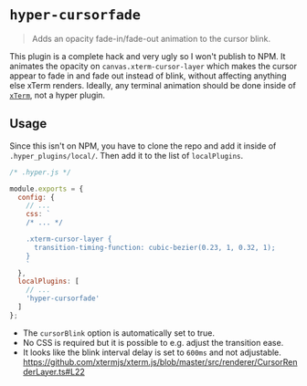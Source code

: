 # `hyper-cursorfade`
> Adds an opacity fade-in/fade-out animation to the cursor blink.

This plugin is a complete hack and very ugly so I won't publish to NPM. It animates the opacity on `canvas.xterm-cursor-layer` which makes the cursor appear to fade in and fade out instead of blink, without affecting anything else xTerm renders. Ideally, any terminal animation should be done inside of [`xTerm`](https://github.com/xtermjs/xterm.js/), not a hyper plugin.

## Usage
Since this isn't on NPM, you have to clone the repo and add it inside of `.hyper_plugins/local/`. Then add it to the list of `localPlugins`.

```js
/* .hyper.js */

module.exports = {
  config: {
    // ...
    css: `
    /* ... */

    .xterm-cursor-layer {
      transition-timing-function: cubic-bezier(0.23, 1, 0.32, 1);
    }
    `
  },
  localPlugins: [
    // ...
    'hyper-cursorfade'
  ]
};
```

- The `cursorBlink` option is automatically set to true.
- No CSS is required but it is possible to e.g. adjust the transition ease.
- It looks like the blink interval delay is set to `600ms` and not adjustable.
https://github.com/xtermjs/xterm.js/blob/master/src/renderer/CursorRenderLayer.ts#L22
